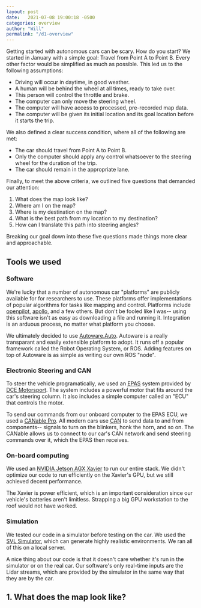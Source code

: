 ```yaml
---
layout: post
date:   2021-07-08 19:00:18 -0500
categories: overview
author: "Will"
permalink: "/d1-overview"
---
```


Getting started with autonomous cars can be scary. How do you start? We started in January with a simple goal: Travel from Point A to Point B. Every other factor would be simplified as much as possible. This led us to the following assumptions:
- Driving will occur in daytime, in good weather.
- A human will be behind the wheel at all times, ready to take over.
- This person will control the throttle and brake.
- The computer can only move the steering wheel.
- The computer will have access to processed, pre-recorded map data.
- The computer will be given its initial location and its goal location before it starts the trip.

We also defined a clear success condition, where all of the following are met:
- The car should travel from Point A to Point B.
- Only the computer should apply any control whatsoever to the steering wheel for the duration of the trip.
- The car should remain in the appropriate lane.

Finally, to meet the above criteria, we outlined five questions that demanded our attention:
1. What does the map look like?
2. Where am I on the map?
3. Where is my destination on the map?
4. What is the best path from my location to my destination?
5. How can I translate this path into steering angles?

Breaking our goal down into these five questions made things more clear and approachable.

## Tools we used
### Software
We're lucky that a number of autonomous car "platforms" are publicly available for for researchers to use. These platforms offer implementations of popular algorithms for tasks like mapping and control. Platforms include [openpilot](https://github.com/commaai/openpilot), [apollo](https://www.apollo.auto), and a few others. But don't be fooled like I was-- using this software isn't as easy as downloading a file and running it. Integration is an arduous process, no matter what platform you choose.

We ultimately decided to use [Autoware.Auto](https://www.autoware.auto). Autoware is a really transparant and easily extensible platform to adopt. It runs off a popular framework called the Robot Operating System, or ROS. Adding features on top of Autoware is as simple as writing our own ROS "node".

### Electronic Steering and CAN
To steer the vehicle programatically, we used an <abbr title="electronic power-assisted steering">EPAS</abbr> system provided by [DCE Motorsport](https://www.dcemotorsport.com/Home/EPAS). The system includes a powerful motor that fits around the car's steering column. It also includes a simple computer called an "ECU" that controls the motor.

To send our commands from our onboard computer to the EPAS ECU, we used a [CANable Pro](https://canable.io/). All modern cars use <abbr title="Controller Area Networks">CAN</abbr> to send data to and from components-- signals to turn on the blinkers, honk the horn, and so on. The CANable allows us to connect to our car's CAN network and send steering commands over it, which the EPAS then receives.

### On-board computing
We used an [NVIDIA Jetson AGX Xavier](https://developer.nvidia.com/embedded/jetson-agx-xavier-developer-kit) to run our entire stack. We didn't optimize our code to run efficiently on the Xavier's GPU, but we still achieved decent performance.

The Xavier is power efficient, which is an important consideration since our vehicle's batteries aren't limitless. Strapping a big GPU workstation to the roof would not have worked.

### Simulation
We tested our code in a simulator before testing on the car. We used the [SVL Simulator](https://www.svlsimulator.com/), which can generate highly realistic environments. We ran all of this on a local server.

A nice thing about our code is that it doesn't care whether it's run in the simulator or on the real car. Our software's only real-time inputs are the Lidar streams, which are provided by the simulator in the same way that they are by the car.

## 1. What does the map look like?
